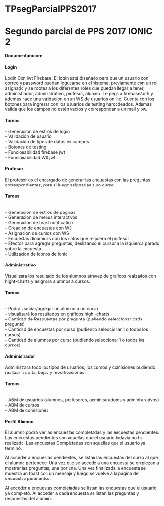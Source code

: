 # TPsegParcialPPS2017
Segundo parcial de PPS 2017 IONIC 2
========================================


<h4>Documentancion:</h4>

 <h4>Login</h4>
Login Con jwt Firebase: El login está diseñado para que un usuario con correo y password puedan loguearse en el sistema.
	previamente con un rol asignado y se rootea a los diferentes roles que puedan llegar a tener, administrador, administrativo, profesor, alumno.
	Le pega a firebaseAuth y además hace una validación en un WS de usuarios online. 
	Cuenta con los botones para ingresar con los usuarios de testing harcodeados.
	Ademas valida que los campos no estén vacios y correspondan a un mail y pw.	

    
<h4>Tareas</h4>
    -	Generacion de estilos de login<br>
    -	Validación de usuario<br>
    -   Validacion de tipos de datos en campos<br>
    -	Botones de testing<br>
    -	Funcionabilidad firebase jwt<br>
	-	Funcionabilidad WS jwt<br>

 <h4>Profesor</h4>
El profesor es el encargado de generar las encuestas con las preguntas correspondientes, para si luego asignarlas a un curso<br>

 <h4>Tareas</h4><br>
	-	Generacion de estilos de paginas <br>
	-	Generacion de menus interactivos <br>
	-	Generacion de toast notification <br>
	-	Creacion de encuestas con WS <br>
	-	Asignacion de cursos con WS <br>
	-	Encuestas dinámicas con los datos que requiera el profesor <br>
	-	Efectos para agregar preguntas, deslizando el cursor a la izquierda parado sobre la encuesta <br>
	-	Utilizacion de iconos de ionic <br>
    
 <h4>Administrativo</h4>
 	Visualizara los resultado de los alumnos atravez de graficos realzados con hight-charts y asignara alumnos a cursos.
 <h4>Tareas</h4><br>
	-	Podrá asociar/agregar un alumno a un curso <br>
	-	visualizará los resultados en gráficos hight-charts <br>
	-	Cantidad de Respuestas por pregunta (pudiendo seleccionar cada pregunta) <br>
	-	Cantidad de encuestas por curso (pudiendo seleccionar 1 o todos los cursos)<br>
	-	Cantidad de alumnos por curso (pudiendo seleccionar 1 o todos los cursos)<br>

 <h4>Administrador</h4>
 	Administrara todo los tipos de usuarios, los cursos y comisiones pudiendo realizar las alta, bajas y modificaciones.

 <h4>Tareas</h4><br>
	-	ABM de usuarios (alumnos, profesores, administradores y administrativos) <br>
	-	ABM de cursos<br>
	-	ABM de comisiones<br>


<h4>Perfil Alumno</h4>
El alumno podrá ver las encuestas completadas y las encuestas pendientes. 
Las encuestas pendientes son aquellas que el usuario todavía no ha realizado. 
Las encuestas Completadas son aquellas que el usuario ya terminó.

Al acceder a encuestas pendientes, se listan las encuestas del curso al que el alumno pertenece. Una vez que se accede a una encuesta se empiezan a mostrar las preguntas, una por una. Una vez finalizada la encuesta se muestra un toast con un mensaje y luego se vuelve a la página de encuestas pendientes.

Al acceder a encuestas completadas se listan las encuestas que el usuario ya completó. Al acceder a cada encuesta se listan las preguntas y respuestas del alumno.
